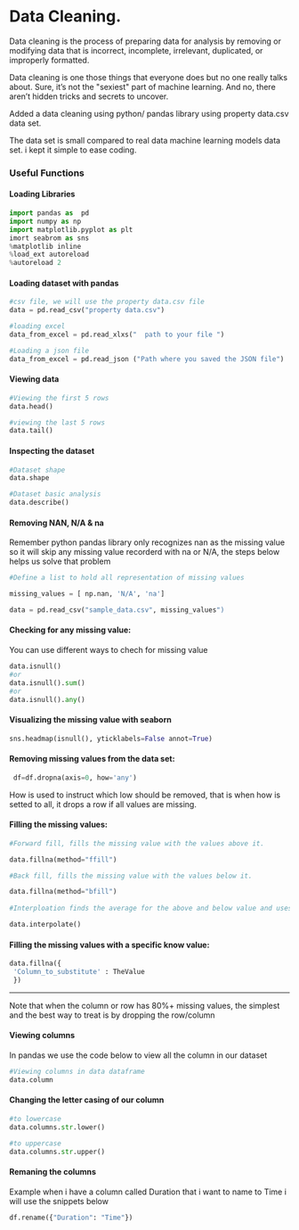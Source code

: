 # Data Cleaning.


Data cleaning is the process of preparing data for analysis by removing or modifying data
that is incorrect, incomplete, irrelevant, duplicated, or improperly formatted.



Data cleaning is one those things that everyone does but no one really talks about. 
Sure, it’s not the "sexiest" part of machine
learning. And no, there aren’t hidden tricks and secrets to uncover.

 Added a data cleaning using python/ pandas library using property data.csv  data set.
 
 
 
 The data set  is small compared to real data machine learning models data set. i kept it simple to ease coding.



### Useful Functions 

#### Loading Libraries
~~~python
import pandas as  pd 
import numpy as np 
import matplotlib.pyplot as plt
imort seabrom as sns 
%matplotlib inline 
%load_ext autoreload
%autoreload 2
~~~

#### Loading dataset with pandas 
~~~python
#csv file, we will use the property data.csv file
data = pd.read_csv("property data.csv")

#loading excel
data_from_excel = pd.read_xlxs("  path to your file ") 

#Loading a json file 
data_from_excel = pd.read_json ("Path where you saved the JSON file")

~~~

#### Viewing data 

~~~python
#Viewing the first 5 rows
data.head()

#viewing the last 5 rows
data.tail()
~~~ 

#### Inspecting the dataset
~~~python
#Dataset shape
data.shape

#Dataset basic analysis
data.describe()
~~~

#### Removing NAN, N/A & na

Remember python pandas library only recognizes nan as the missing value so it will skip any missing value recorderd with na or N/A, the steps below helps us solve that problem

~~~python
#Define a list to hold all representation of missing values 

missing_values = [ np.nan, 'N/A', 'na'] 

data = pd.read_csv("sample_data.csv", missing_values")
~~~

#### Checking for any missing value:
You can use different ways to chech for missing value 

~~~python
data.isnull()
#or
data.isnull().sum() 
#or 
data.isnull().any()
~~~

#### Visualizing the missing value with seaborn 
~~~python
sns.headmap(isnull(), yticklabels=False annot=True)
~~~
#### Removing missing values from the data set:

~~~python
 df=df.dropna(axis=0, how='any')
~~~

How is used to instruct which low should be removed, that is when how is setted to all, it drops a row if all values are missing.

#### Filling the missing values:

~~~python
#Forward fill, fills the missing value with the values above it.

data.fillna(method="ffill") 

#Back fill, fills the missing value with the values below it.

data.fillna(method="bfill") 
 
#Interploation finds the average for the above and below value and uses the value to fill the missing value

data.interpolate()
~~~


#### Filling the missing values with a specific know value:

~~~python
data.fillna({
 'Column_to_substitute' : TheValue
 })
 ~~~
 
 <hr>
 Note that when the column or row has 80%+ missing values, the simplest  and the best way to treat is  by dropping the row/column
 
 #### Viewing columns 
 In pandas we use the code below to view all the column in our dataset
 
 ~~~python
 #Viewing columns in data dataframe
 data.column
 ~~~
 
 #### Changing the letter casing of our column
 
 ~~~python
 #to lowercase
 data.columns.str.lower()
 
 #to uppercase
data.columns.str.upper()
 ~~~
 
 #### Remaning the columns 
 Example when i have a column called Duration that i want to name to Time i will use the snippets below
 
 ~~~python
 df.rename({"Duration": "Time"})
 
 ~~~
 
 
